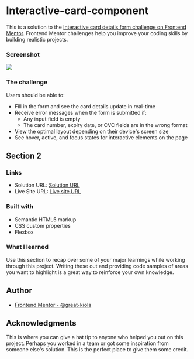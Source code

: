 # Interactive-card-component

This is a solution to the [Interactive card details form challenge on Frontend Mentor](https://www.frontendmentor.io/challenges/interactive-card-details-form-XpS8cKZDWw). Frontend Mentor challenges help you improve your coding skills by building realistic projects. 

### Screenshot

![](./screenshot.jpg)

### The challenge

Users should be able to:

- Fill in the form and see the card details update in real-time
- Receive error messages when the form is submitted if:
  - Any input field is empty
  - The card number, expiry date, or CVC fields are in the wrong format
- View the optimal layout depending on their device's screen size
- See hover, active, and focus states for interactive elements on the page

## Section 2

### Links

- Solution URL: [Solution URL](https://your-solution-url.com)
- Live Site URL: [Live site URL](https://your-live-site-url.com)

### Built with

- Semantic HTML5 markup
- CSS custom properties
- Flexbox


### What I learned

Use this section to recap over some of your major learnings while working through this project. Writing these out and providing code samples of areas you want to highlight is a great way to reinforce your own knowledge.

## Author

<div>
    <a href=" https://www.frontendmentor.io/profile/great-kiola" target =_blank />
</div>

- Frontend Mentor - [@great-kiola](https://www.frontendmentor.io/profile/great-kiola)

## Acknowledgments

This is where you can give a hat tip to anyone who helped you out on this project. Perhaps you worked in a team or got some inspiration from someone else's solution. This is the perfect place to give them some credit.

